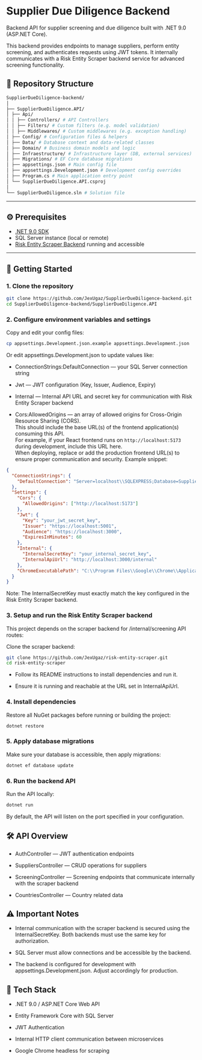 # Supplier Due Diligence Backend

Backend API for supplier screening and due diligence built with .NET 9.0 (ASP.NET Core).

This backend provides endpoints to manage suppliers, perform entity screening, and authenticates requests using JWT tokens. It internally communicates with a Risk Entity Scraper backend service for advanced screening functionality.

## 📁 Repository Structure

```bash
SupplierDueDiligence-backend/
│
├── SupplierDueDiligence.API/
│ ├── Api/
│ │ ├── Controllers/ # API Controllers
│ │ ├── Filters/ # Custom filters (e.g. model validation)
│ │ ├── Middlewares/ # Custom middlewares (e.g. exception handling)
│ ├── Config/ # Configuration files & helpers
│ ├── Data/ # Database context and data-related classes
│ ├── Domain/ # Business domain models and logic
│ ├── Infraestructure/ # Infrastructure layer (DB, external services)
│ ├── Migrations/ # EF Core database migrations
│ ├── appsettings.json # Main config file
│ ├── appsettings.Development.json # Development config overrides
│ ├── Program.cs # Main application entry point
│ └── SupplierDueDiligence.API.csproj
│
└── SupplierDueDiligence.sln # Solution file
```

---

## ⚙️ Prerequisites

- [.NET 9.0 SDK](https://dotnet.microsoft.com/en-us/download/dotnet/9.0)
- SQL Server instance (local or remote)
- [Risk Entity Scraper Backend](https://github.com/JexUgaz/risk-entity-scraper) running and accessible

---

## 🚀 Getting Started

### 1. Clone the repository

```bash
git clone https://github.com/JexUgaz/SupplierDueDiligence-backend.git
cd SupplierDueDiligence-backend/SupplierDueDiligence.API
```

### 2. Configure environment variables and settings

Copy and edit your config files:

```bash
cp appsettings.Development.json.example appsettings.Development.json
```

Or edit appsettings.Development.json to update values like:

- ConnectionStrings:DefaultConnection — your SQL Server connection string

- Jwt — JWT configuration (Key, Issuer, Audience, Expiry)

- Internal — Internal API URL and secret key for communication with Risk Entity Scraper backend

- Cors:AllowedOrigins — an array of allowed origins for Cross-Origin Resource Sharing (CORS).  
   This should include the base URL(s) of the frontend application(s) consuming this API.  
   For example, if your React frontend runs on `http://localhost:5173` during development, include this URL here.  
   When deploying, replace or add the production frontend URL(s) to ensure proper communication and security.
  Example snippet:

```json
{
  "ConnectionStrings": {
    "DefaultConnection": "Server=localhost\\SQLEXPRESS;Database=SupplierDueDiligence;Trusted_Connection=True;TrustServerCertificate=True"
  },
  "Settings": {
    "Cors": {
      "AllowedOrigins": ["http://localhost:5173"]
    },
    "Jwt": {
      "Key": "your_jwt_secret_key",
      "Issuer": "https://localhost:5001",
      "Audience": "https://localhost:3000",
      "ExpiresInMinutes": 60
    },
    "Internal": {
      "InternalSecretKey": "your_internal_secret_key",
      "InternalApiUrl": "http://localhost:3000/internal"
    },
    "ChromeExecutablePath": "C:\\Program Files\\Google\\Chrome\\Application\\chrome.exe"
  }
}
```

Note: The InternalSecretKey must exactly match the key configured in the Risk Entity Scraper backend.

### 3. Setup and run the Risk Entity Scraper backend

This project depends on the scraper backend for /internal/screening API routes:

Clone the scraper backend:

```bash
git clone https://github.com/JexUgaz/risk-entity-scraper.git
cd risk-entity-scraper
```

- Follow its README instructions to install dependencies and run it.

- Ensure it is running and reachable at the URL set in InternalApiUrl.

### 4. Install dependencies

Restore all NuGet packages before running or building the project:

```bash
dotnet restore
```

### 5. Apply database migrations

Make sure your database is accessible, then apply migrations:

```bash
dotnet ef database update
```

### 6. Run the backend API

Run the API locally:

```bash
dotnet run
```

By default, the API will listen on the port specified in your configuration.

## 🛠️ API Overview

- AuthController — JWT authentication endpoints

- SuppliersController — CRUD operations for suppliers

- ScreeningController — Screening endpoints that communicate internally with the scraper backend

- CountriesController — Country related data

## ⚠️ Important Notes

- Internal communication with the scraper backend is secured using the InternalSecretKey. Both backends must use the same key for authorization.

- SQL Server must allow connections and be accessible by the backend.

- The backend is configured for development with appsettings.Development.json. Adjust accordingly for production.

## 🧰 Tech Stack

- .NET 9.0 / ASP.NET Core Web API

- Entity Framework Core with SQL Server

- JWT Authentication

- Internal HTTP client communication between microservices

- Google Chrome headless for scraping
